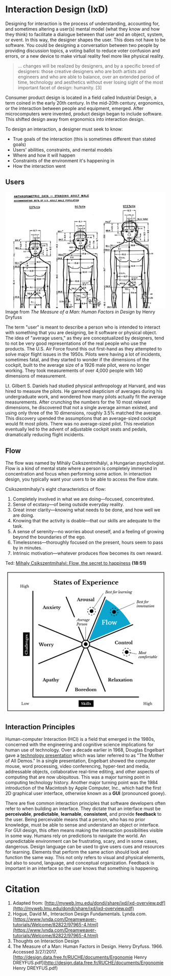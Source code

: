 # Interaction Design \(IxD\)

Designing for interaction is the process of understanding, accounting for, and sometimes altering a user\(s\) mental model \(what they know and how they think\) to facilitate a dialogue between that user and an object, system, or event. In this way, the designer shapes the user. This does not have to be software. You could be designing a conversation between two people by providing discussion topics, a voting ballot to reduce voter confusion and errors, or a new device to make virtual reality feel more like physical reality.

> ... changes will be realized by designers, and by a specific breed of designers: those creative designers who are both artists and engineers and who are able to balance, over an extended period of time, technology and aesthetics without ever losing sight of the most important facet of design: humanity. \[3\]

Consumer product design is located in a field called Industrial Design, a term coined in the early 20th century. In the mid-20th century, ergonomics, or the interaction between people and equipment, emerged. After microcomputers were invented, product design began to include software. This shifted design away from ergonomics into interaction design.

To design an interaction, a designer must seek to know:

* True goals of the interaction \(this is sometimes different than stated goals\)
* Users' abilities, constraints, and mental models
* Where and how it will happen
* Constraints of the environment it's happening in
* How the interaction went

## Users

![Image from The Measure of a Man: Human Factors in Design by Henry Dryfuss](/assets/avg-man-dreyfuss.png)Image from _The Measure of a Man: Human Factors in Design_ by Henry Dryfuss

The term "user" is meant to describe a person who is intended to interact with something that you are designing, be it software or physical object. The idea of "average users," as they are conceptualized by designers, tend to not be very good representations of the real people who use the products. The U.S. Air Force found this out first-hand as they attempted to solve major flight issues in the 1950s. Pilots were having a lot of incidents, sometimes fatal, and they started to wonder if the dimensions of the cockpit, built to the average size of a 1926 male pilot, were no longer working. They took measurements of over 4,000 people with 140 dimensions of measurement.

Lt. Gilbert S. Daniels had studied physical anthropology at Harvard, and was hired to measure the pilots. He garnered skepticism of averages during his undergraduate work, and wondered how many pilots actually fit the average measurements. After crunching the numbers for the 10 most relevant dimensions, he discovered that not a single average airman existed, and using only three of the 10 dimensions, roughly 3.5% matched the average. This discovery upended the assumptions that an average-sized cockpit would fit most pilots. There was no average-sized pilot. This revelation eventually led to the advent of adjustable cockpit seats and pedals, dramatically reducing flight incidents.

## Flow

The flow was named by Mihály Csíkszentmihályi, a Hungarian psychologist. Flow is a kind of mental state where a person is completely immersed in concentration and focus when performing some action. In interaction design, you typically want your users to be able to access the flow state.

Csikszentmihalyi's eight characteristics of flow:

1. Completely involved in what we are doing—focused, concentrated.
2. Sense of ecstasy—of being outside everyday reality.
3. Great inner clarity—knowing what needs to be done, and how well we are doing.
4. Knowing that the activity is doable—that our skills are adequate to the task.
5. A sense of serenity—no worries about oneself, and a feeling of growing beyond the boundaries of the ego.
6. Timelessness—thoroughly focused on the present, hours seem to pass by in minutes.
7. Intrinsic motivation—whatever produces flow becomes its own reward.

Ted: [Mihaly Csikszentmihalyi: Flow, the secret to happiness](https://www.ted.com/talks/mihaly_csikszentmihalyi_on_flow) **\(18:51\)**

![Flow Diagram](/assets/states-of-experience-1200w@2x.png)

## Interaction Principles

Human-computer Interaction \(HCI\) is a field that emerged in the 1980s, concerned with the engineering and cognitive science implications for human use of technology. Over a decade earlier in 1968, Douglas Engelbart gave a [technology presentation](https://www.youtube.com/watch?v=yJDv-zdhzMY) which was later referred to as "The Mother of All Demos." In a single presentation, Engelbart showed the computer mouse, word processing, video conferencing, hyper-text and media, addressable objects, collaborative real-time editing, and other aspects of computing that are now ubiquitous. This was a major turning point in computing technology history. Another major turning point was the 1984 introduction of the Macintosh by Apple Computer, Inc., which had the first 2D graphical user interface, otherwise known as a **GUI** \(pronounced gooey\).

There are five common interaction principles that software developers often refer to when building an interface. They dictate that an interface must be **perceivable**, **predictable**, **learnable**, **consistent**, and provide **feedback** to the user. Being perceivable means that a person, who has no prior knowledge, must be able to sense and understand an object or interface. For GUI design, this often means making the interaction possibilities visible in some way. Humans rely on predictions to navigate the world. An unpredictable environment can be frustrating, scary, and in some cases, dangerous. Design language can be used to give users cues and resources for learning. Elements that perform the same action should look and function the same way. This not only refers to visual and physical elements, but also to sound, language, and conceptual organization. Feedback is important in an interface so the user knows that something is happening.

# Citation

1. Adapted from: [http://myweb.lmu.edu/dondi/share/ixd/ixd-overview.pdf](http://myweb.lmu.edu/dondi/share/ixd/ixd-overview.pdf)
2. Hogue, David M., Interaction Design Fundamentals. Lynda.com. [https://www.lynda.com/Dreamweaver-tutorials/Welcome/82822/97965-4.html](https://www.lynda.com/Dreamweaver-tutorials/Welcome/82822/97965-4.html)
3. Thoughts on Interaction Design
4. The Measure of a Man: Human Factors in Design. Henry Dryfuss. 1966. Accessed 3/27/2017. [http://design.data.free.fr/RUCHE/documents/Ergonomie Henry DREYFUS.pdf](http://design.data.free.fr/RUCHE/documents/Ergonomie Henry DREYFUS.pdf)



